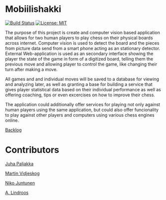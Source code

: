# Mobiilishakki 
[![Build Status](https://travis-ci.org/Mobiilishakki/Mobiilishakki.svg?branch=master)](https://travis-ci.org/Mobiilishakki/Mobiilishakki)
[![License: MIT](https://img.shields.io/badge/License-MIT-yellow.svg)](https://github.com/Mobiilishakki/Mobiilishakki/blob/master/LICENSE)

The purpose of this project is create and computer vision based application that allows for two human players to play chess on their physical boards across internet. Computer vision is used to detect the board and the pieces from picture data send from a smart phone acting as an stationary detector. External Web-application is used as an secondary interface showing the player the state of the game in form of a digitized board, telling them the previous move and allowing player to control the game, like changing their turn after making a move.

All games and and individual moves will be saved to a database for viewing and analyzing later, as well as granting a base for building a service that gives player statistical data based on their individual performance as well as offering coaching, tips or even excercises on how to improve their chess.

The application could additionally offer services for playing not only against human players using the same application, but could also offer funcionality to play against other players and computers using various chess engines online. 


[Backlog](https://docs.google.com/spreadsheets/d/1zG-0s1h2mIXxn2nuR7uvuNg6FT7avz7rtKZj1EuxpaE/edit#gid=1)


# Contributors

[Juha Paljakka](https://github.com/jpaljakk)

[Martin Vidjeskog](https://github.com/mevid93)

[Niko Juntunen](https://github.com/nakkekakke)

[A. Lindroos](https://github.com/ALindroos)
